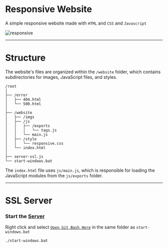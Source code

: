 # Responsive Website

A simple responsive website made with `HTML` and `CSS` and `Javascript`

![responsive](https://github.com/user-attachments/assets/2672840e-4e02-44a2-9606-8d22c23bcaed)

-------------------------------

# Structure

The website's files are organized within the `/website` folder, which contains subdirectories for images, JavaScript files, and styles. 
 
```
/root
│
├── /error
│   ├── 404.html
│   └── 500.html
│
├── /website
│   ├── /imgs
│   ├── /js
│   │   ├── /exports
│   │   │   └── tags.js
│   │   └── main.js
│   ├── /style
│   │   └── responsive.css
│   └── index.html
│
├── server-ssl.js
└── start-windows.bat
```

The `index.html` file uses `js/main.js`, which is responsible for loading the JavaScript modules from the `js/exports` folder.

-------------------------------

# SSL Server

### Start the [Server](https://github.com/FirstTimeEZ/server-ssl)

Right click and select [`Open Git Bash Here`](https://git-scm.com/downloads/win) in the same folder as `start-windows.bat`

```
./start-windows.bat
```